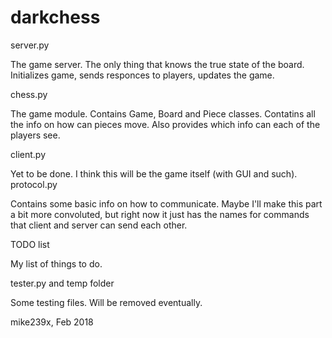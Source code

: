 # darkchess
server.py

  The game server. The only thing that knows the true state of the board.
  Initializes game, sends responces to players, updates the game.

chess.py

  The game module. Contains Game, Board and Piece classes. Contatins all the info on how can pieces move. 
  Also provides which info can each of the players see.
  
client.py

  Yet to be done. I think this will be the game itself (with GUI and such).
protocol.py

  Contains some basic info on how to communicate. Maybe I'll make this part a bit more convoluted, but right now it just has the names for commands that client and server can send each other.
  
TODO list

  My list of things to do.

tester.py and temp folder

  Some testing files. Will be removed eventually.


mike239x, Feb 2018
